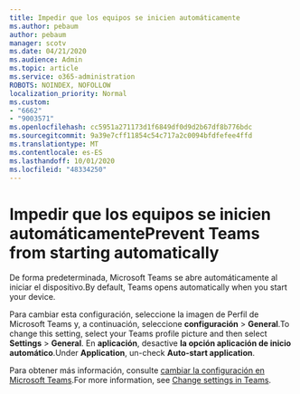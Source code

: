 ```yaml
---
title: Impedir que los equipos se inicien automáticamente
ms.author: pebaum
author: pebaum
manager: scotv
ms.date: 04/21/2020
ms.audience: Admin
ms.topic: article
ms.service: o365-administration
ROBOTS: NOINDEX, NOFOLLOW
localization_priority: Normal
ms.custom:
- "6662"
- "9003571"
ms.openlocfilehash: cc5951a271173d1f6849df0d9d2b67df8b776bdc
ms.sourcegitcommit: 9a39e7cff11854c54c717a2c0094bfdfefee4ffd
ms.translationtype: MT
ms.contentlocale: es-ES
ms.lasthandoff: 10/01/2020
ms.locfileid: "48334250"
---
```

# <a name="prevent-teams-from-starting-automatically"></a><span data-ttu-id="695c9-102">Impedir que los equipos se inicien automáticamente</span><span class="sxs-lookup"><span data-stu-id="695c9-102">Prevent Teams from starting automatically</span></span>

<span data-ttu-id="695c9-103">De forma predeterminada, Microsoft Teams se abre automáticamente al iniciar el dispositivo.</span><span class="sxs-lookup"><span data-stu-id="695c9-103">By default, Teams opens automatically when you start your device.</span></span>

<span data-ttu-id="695c9-104">Para cambiar esta configuración, seleccione la imagen de Perfil de Microsoft Teams y, a continuación, seleccione **configuración**  >   **General**.</span><span class="sxs-lookup"><span data-stu-id="695c9-104">To change this setting, select your Teams profile picture and then select  **Settings** >  **General**.</span></span> <span data-ttu-id="695c9-105">En  **aplicación**, desactive  **la opción aplicación de inicio automático**.</span><span class="sxs-lookup"><span data-stu-id="695c9-105">Under  **Application**, un-check  **Auto-start application**.</span></span>

<span data-ttu-id="695c9-106">Para obtener más información, consulte  [cambiar la configuración en Microsoft Teams](https://support.microsoft.com/office/b506e8f1-1a96-4cf1-8c6b-b6ed4f424bc7).</span><span class="sxs-lookup"><span data-stu-id="695c9-106">For more information, see  [Change settings in Teams](https://support.microsoft.com/office/b506e8f1-1a96-4cf1-8c6b-b6ed4f424bc7).</span></span>
